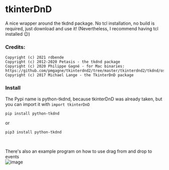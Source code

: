 # tkinterDnD
A nice wrapper around the tkdnd package. No tcl installation, no build is required, just download and use it! (Nevertheless, I recommend having tcl installed 😉️)


### Credits:

```
Copyright (c) 2021 rdbende
Copyright (c) 2012-2020 Petasis - the tkdnd package
Copyright (c) 2020 Philippe Gagné - for Mac binaries: https://github.com/pmgagne/tkinterdnd2/tree/master/tkinterdnd2/tkdnd/osx64
Copyright (c) 2017 Michael Lange - the TkinterDnD package
```
### Install
The Pypi name is python-tkdnd, because tkinterDnD was already taken, but you can import it with `import tkinterDnD`

```
pip install python-tkdnd
```
or
```
pip3 install python-tkdnd
```

<br>

There's also an example program on how to use drag from and drop to events\
![image](https://user-images.githubusercontent.com/77941087/123248502-4b8d8880-d4e8-11eb-947d-ec883a0b1795.png)
